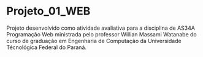 # Projeto_01_WEB

Projeto desenvolvido como atividade avaliativa para a disciplina de AS34A Programação Web ministrada pelo professor Willian Massami Watanabe do curso de graduação em Engenharia de Computação da Universidade Técnológica Federal do Paraná.

